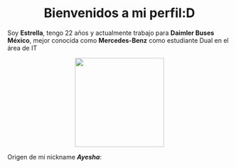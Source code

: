 <h1 align="center"> Bienvenidos a mi perfil:D</h1> 

Soy **Estrella**, tengo 22 años y actualmente trabajo para **Daimler Buses México**, mejor conocida como **Mercedes-Benz** como estudiante Dual en el área de IT
<p align="center">
  <img src="./img/wallpaper" width="200">
</p>

Origen de mi nickname **_Ayesha_**: 


